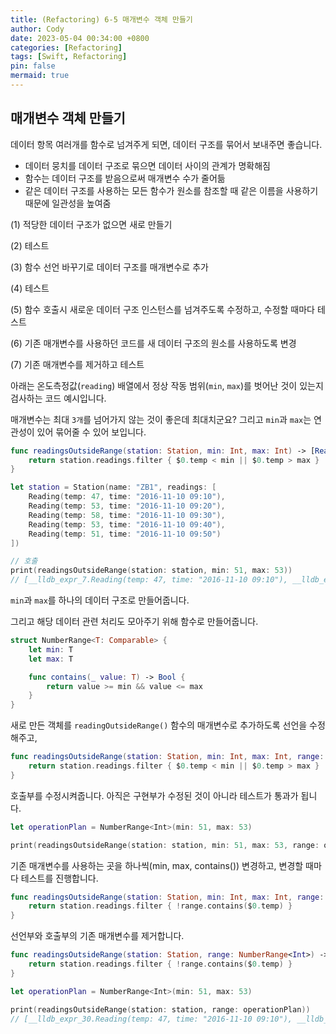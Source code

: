 ```yaml
---
title: (Refactoring) 6-5 매개변수 객체 만들기
author: Cody
date: 2023-05-04 00:34:00 +0800
categories: [Refactoring]
tags: [Swift, Refactoring]
pin: false
mermaid: true
---
```

## 매개변수 객체 만들기

데이터 항목 여러개를 함수로 넘겨주게 되면, 데이터 구조를 묶어서 보내주면 좋습니다.

- 데이터 뭉치를 데이터 구조로 묶으면 데이터 사이의 관계가 명확해짐
- 함수는 데이터 구조를 받음으로써 매개변수 수가 줄어듦
- 같은 데이터 구조를 사용하는 모든 함수가 원소를 참조할 때 같은 이름을 사용하기 때문에 일관성을 높여줌

(1) 적당한 데이터 구조가 없으면 새로 만들기

(2) 테스트

(3) 함수 선언 바꾸기로 데이터 구조를 매개변수로 추가

(4) 테스트

(5) 함수 호출시 새로운 데이터 구조 인스턴스를 넘겨주도록 수정하고, 수정할 때마다 테스트

(6) 기존 매개변수를 사용하던 코드를 새 데이터 구조의 원소를 사용하도록 변경

(7) 기존 매개변수를 제거하고 테스트

아래는 온도측정값(`reading`) 배열에서 정상 작동 범위(`min`, `max`)를 벗어난 것이 있는지 검사하는 코드 예시입니다.

매개변수는 최대 `3개`를 넘어가지 않는 것이 좋은데 최대치군요? 그리고 `min`과 `max`는 연관성이 있어 묶어줄 수 있어 보입니다.

```swift
func readingsOutsideRange(station: Station, min: Int, max: Int) -> [Reading] {
    return station.readings.filter { $0.temp < min || $0.temp > max }
}

let station = Station(name: "ZB1", readings: [
    Reading(temp: 47, time: "2016-11-10 09:10"),
    Reading(temp: 53, time: "2016-11-10 09:20"),
    Reading(temp: 58, time: "2016-11-10 09:30"),
    Reading(temp: 53, time: "2016-11-10 09:40"),
    Reading(temp: 51, time: "2016-11-10 09:50")
])
```

```swift
// 호출
print(readingsOutsideRange(station: station, min: 51, max: 53))
// [__lldb_expr_7.Reading(temp: 47, time: "2016-11-10 09:10"), __lldb_expr_7.Reading(temp: 58, time: "2016-11-10 09:30")]
```

`min`과 `max`를 하나의 데이터 구조로 만들어줍니다.

그리고 해당 데이터 관련 처리도 모아주기 위해 함수로 만들어줍니다.

```swift
struct NumberRange<T: Comparable> {
    let min: T
    let max: T

    func contains(_ value: T) -> Bool {
        return value >= min && value <= max
    }
}
```

새로 만든 객체를 `readingOutsideRange()` 함수의 매개변수로 추가하도록 선언을 수정해주고,

```swift
func readingsOutsideRange(station: Station, min: Int, max: Int, range: NumberRange<Int>) -> [Reading] {
    return station.readings.filter { $0.temp < min || $0.temp > max }
}
```

호출부를 수정시켜줍니다. 아직은 구현부가 수정된 것이 아니라 테스트가 통과가 됩니다.

```swift
let operationPlan = NumberRange<Int>(min: 51, max: 53)

print(readingsOutsideRange(station: station, min: 51, max: 53, range: operationPlan))
```

기존 매개변수를 사용하는 곳을 하나씩(min, max, contains()) 변경하고, 변경할 때마다 테스트를 진행합니다.

```swift
func readingsOutsideRange(station: Station, min: Int, max: Int, range: NumberRange<Int>) -> [Reading] {
    return station.readings.filter { !range.contains($0.temp) }
}
```

선언부와 호출부의 기존 매개변수를 제거합니다.

```swift
func readingsOutsideRange(station: Station, range: NumberRange<Int>) -> [Reading] {
    return station.readings.filter { !range.contains($0.temp) }
}
```

```swift
let operationPlan = NumberRange<Int>(min: 51, max: 53)

print(readingsOutsideRange(station: station, range: operationPlan))
// [__lldb_expr_30.Reading(temp: 47, time: "2016-11-10 09:10"), __lldb_expr_30.Reading(temp: 58, time: "2016-11-10 09:30")]
```